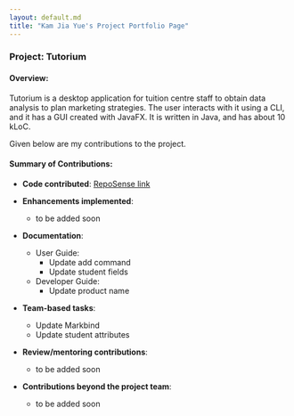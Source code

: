 ```yaml
---
layout: default.md
title: "Kam Jia Yue's Project Portfolio Page"
---
```


### Project: Tutorium

#### Overview:
Tutorium is a desktop application for tuition centre staff to obtain data analysis to plan marketing strategies. The user interacts with it using a CLI, and it has a GUI created with JavaFX. It is written in Java, and has about 10 kLoC.

Given below are my contributions to the project.

#### Summary of Contributions:

* **Code contributed**: [RepoSense link](https://nus-cs2103-ay2324s1.github.io/tp-dashboard/?search=kamjiayue&breakdown=true)

* **Enhancements implemented**:
    * to be added soon

* **Documentation**:
    * User Guide:
        * Update add command
        * Update student fields
    * Developer Guide:
        * Update product name

* **Team-based tasks**:
    * Update Markbind
    * Update student attributes

* **Review/mentoring contributions**:
    * to be added soon

* **Contributions beyond the project team**:
    * to be added soon

